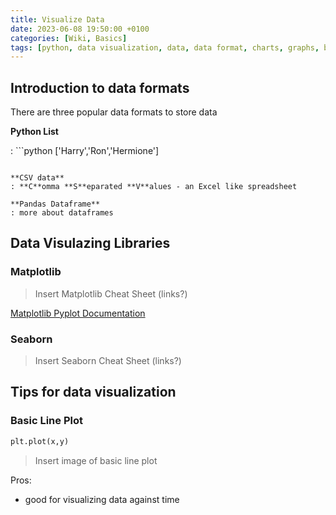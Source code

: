 ```yaml
---
title: Visualize Data
date: 2023-06-08 19:50:00 +0100
categories: [Wiki, Basics]
tags: [python, data visualization, data, data format, charts, graphs, basics]
---
```


## Introduction to data formats

There are three popular data formats to store data

**Python List**

: ```python
['Harry','Ron','Hermione']

```

**CSV data**
: **C**omma **S**eparated **V**alues - an Excel like spreadsheet

**Pandas Dataframe**
: more about dataframes
```

## Data Visulazing Libraries
### Matplotlib
> Insert Matplotlib Cheat Sheet (links?)

[Matplotlib Pyplot Documentation](https://matplotlib.org/stable/api/_as_gen/matplotlib.pyplot.plot.html#matplotlib.pyplot.plot)
### Seaborn
> Insert Seaborn Cheat Sheet (links?)
## Tips for data visualization
### Basic Line Plot
```python
plt.plot(x,y)
```
> Insert image of basic line plot

Pros:
- good for visualizing data against time
